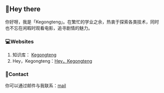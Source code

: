 ## 👋Hey there 
你好呀，我是「Kegongteng」。在繁忙的学业之余，热衷于探索各类技术，同时也不忘在闲暇时观看电影，追寻剧情的魅力。
### 💻Websites
1. 知识库： [Kegongteng](https://kegongteng.cn)
2. Hey，Kegongteng：[Hey，Kegongteng](https://hey.kegongteng.cn/)
### 🎯Contact
你可以通过邮件与我联系：[mail](mailto:i@kegongteng.cn)

